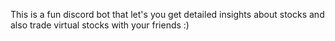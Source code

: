 This is a fun discord bot that let's you get detailed insights about stocks and also trade virtual stocks with your friends :)